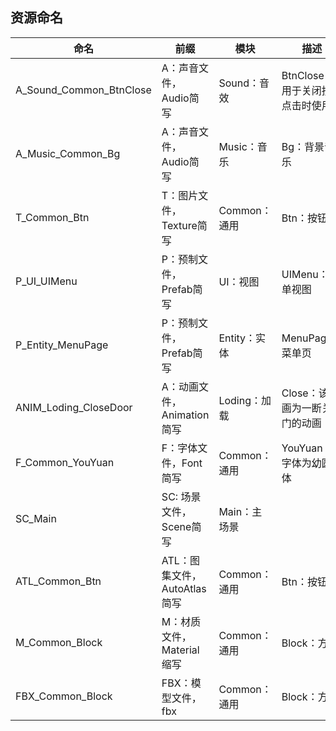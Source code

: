 ## 资源命名

| 命名                    | 前缀                         | 模块         | 描述                             |
| ----------------------- | ---------------------------- | ------------ | -------------------------------- |
| A_Sound_Common_BtnClose | A：声音文件，Audio简写       | Sound：音效  | BtnClose：用于关闭按钮点击时使用 |
| A_Music_Common_Bg       | A：声音文件，Audio简写       | Music：音乐  | Bg：背景音乐                     |
| T_Common_Btn            | T：图片文件，Texture简写     | Common：通用 | Btn：按钮                        |
| P_UI_UIMenu             | P：预制文件，Prefab简写      | UI：视图     | UIMenu：菜单视图                 |
| P_Entity_MenuPage       | P：预制文件，Prefab简写      | Entity：实体 | MenuPage：菜单页                 |
| ANIM_Loding_CloseDoor   | A：动画文件，Animation简写   | Loding：加载 | Close：该动画为一断关闭门的动画  |
| F_Common_YouYuan        | F：字体文件，Font简写        | Common：通用 | YouYuan：字体为幼圆字体          |
| SC_Main                 | SC: 场景文件，Scene简写      | Main：主场景 |                                  |
| ATL_Common_Btn          | ATL：图集文件，AutoAtlas简写 | Common：通用 | Btn：按钮                        |
| M_Common_Block          | M：材质文件，Material缩写    | Common：通用 | Block：方块                      |
| FBX_Common_Block        | FBX：模型文件，fbx           | Common：通用 | Block：方块                      |
